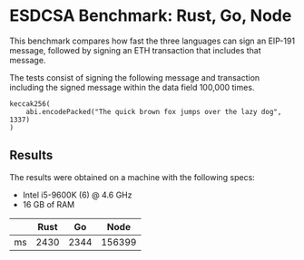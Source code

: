# ESDCSA Benchmark: Rust, Go, Node

This benchmark compares how fast the three languages can sign an EIP-191 message,
followed by signing an ETH transaction that includes that message.

The tests consist of signing the following message and transaction including
the signed message within the data field 100,000 times.

```solidity
keccak256(
    abi.encodePacked("The quick brown fox jumps over the lazy dog", 1337)
)
```

## Results 

The results were obtained on a machine with the following specs:

- Intel i5-9600K (6) @ 4.6 GHz
- 16 GB of RAM

|     | Rust | Go   | Node   |
|-----|------|------|--------|
| ms  | 2430 | 2344 | 156399 |

